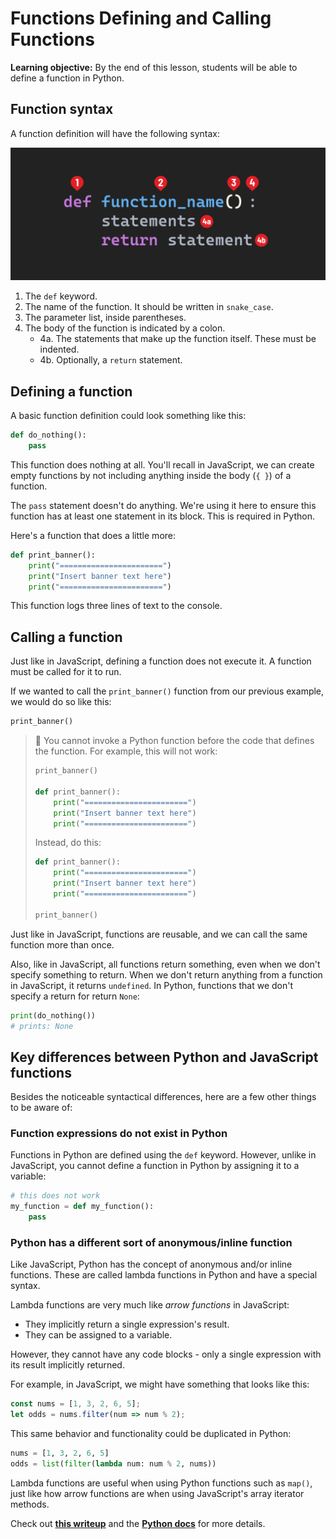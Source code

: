 <h1>
  <span class="headline">Functions</span>
  <span class="subhead">Defining and Calling Functions</span>
</h1>

**Learning objective:** By the end of this lesson, students will be able to define a function in Python.

## Function syntax

A function definition will have the following syntax:

![Function syntax](./assets/function-diagram.png)

1. The `def` keyword.
2. The name of the function. It should be written in `snake_case`.
3. The parameter list, inside parentheses.
4. The body of the function is indicated by a colon.
   - 4a. The statements that make up the function itself. These must be indented.
   - 4b. Optionally, a `return` statement.

## Defining a function

A basic function definition could look something like this:

```python
def do_nothing():
    pass
```

This function does nothing at all. You'll recall in JavaScript, we can create empty functions by not including anything inside the body (`{ }`) of a function.

The `pass` statement doesn't do anything. We're using it here to ensure this function has at least one statement in its block. This is required in Python.

Here's a function that does a little more:

```python
def print_banner():
    print("=======================")
    print("Insert banner text here")
    print("=======================")
```

This function logs three lines of text to the console.

## Calling a function

Just like in JavaScript, defining a function does not execute it. A function must be called for it to run.

If we wanted to call the `print_banner()` function from our previous example, we would do so like this:

```python
print_banner()
```

> 🚨 You cannot invoke a Python function before the code that defines the function. For example, this will not work:
>
> ```python
> print_banner()
>
> def print_banner():
>     print("=======================")
>     print("Insert banner text here")
>     print("=======================")
> ```
>
> Instead, do this:
>
> ```python
> def print_banner():
>     print("=======================")
>     print("Insert banner text here")
>     print("=======================")
>
> print_banner()
> ```

Just like in JavaScript, functions are reusable, and we can call the same function more than once.

Also, like in JavaScript, all functions return something, even when we don't specify something to return. When we don't return anything from a function in JavaScript, it returns `undefined`. In Python, functions that we don't specify a return for return `None`:

```python
print(do_nothing())
# prints: None
```

## Key differences between Python and JavaScript functions

Besides the noticeable syntactical differences, here are a few other things to be aware of:

### Function expressions do not exist in Python

Functions in Python are defined using the `def` keyword. However, unlike in JavaScript, you cannot define a function in Python by assigning it to a variable:

```python
# this does not work
my_function = def my_function():
    pass
```

### Python has a different sort of anonymous/inline function

Like JavaScript, Python has the concept of anonymous and/or inline functions. These are called lambda functions in Python and have a special syntax.

Lambda functions are very much like *arrow functions* in JavaScript:

- They implicitly return a single expression's result.
- They can be assigned to a variable.

However, they cannot have any code blocks - only a single expression with its result implicitly returned.

For example, in JavaScript, we might have something that looks like this:

```javascript
const nums = [1, 3, 2, 6, 5];
let odds = nums.filter(num => num % 2);
```

This same behavior and functionality could be duplicated in Python:

```python
nums = [1, 3, 2, 6, 5]
odds = list(filter(lambda num: num % 2, nums))
```

Lambda functions are useful when using Python functions such as `map()`, just like how arrow functions are  when using JavaScript's array iterator methods.

Check out [**this writeup**](https://realpython.com/python-lambda/) and the [**Python docs**](https://docs.python.org/3/reference/expressions.html#lambda) for more details.
